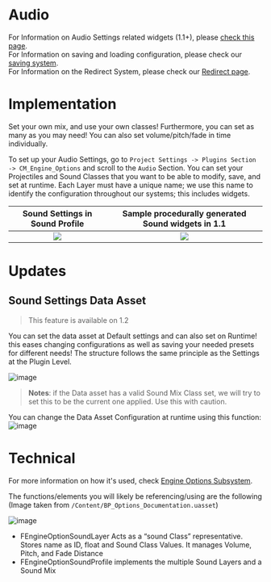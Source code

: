 # Audio


For Information on Audio Settings related widgets (1.1+), please [check this page](WidgetSetup.md#audio-widget).  
For Information on saving and loading configuration, please check our [saving system](Framework.md#save).  
For Information on the Redirect System, please check our [Redirect page](Framework.md#redirects).  


# Implementation  

Set your own mix, and use your own classes! Furthermore, you can set as many as you may need! You can also set volume/pitch/fade in time individually.   

To set up your Audio Settings, go to `Project Settings -> Plugins Section -> CM_Engine_Options` and scroll to the `Audio` Section. You can set your Projectiles and Sound Classes that you want to be able to modify, save, and set at runtime.  Each Layer must have a unique name; we use this name to identify the configuration throughout our systems; this includes widgets.  

Sound Settings in Sound Profile           |    Sample procedurally generated Sound widgets in 1.1
:-------------------------:|:----------------------------------------------------------:
![](https://user-images.githubusercontent.com/28312571/147318230-3d8ba747-8b68-4d2f-95c7-20d179fc83a3.png) |  ![](https://user-images.githubusercontent.com/28312571/147318314-324fdcc6-dce0-4496-8ffb-f33bbb727c00.png)  

# Updates

## Sound Settings Data Asset

> This feature is available on 1.2  

You can set the data asset at Default settings and can also set on Runtime! this eases changing configurations as well as saving your needed presets for different needs! The structure follows the same principle as the Settings at the Plugin Level.  

![image](https://user-images.githubusercontent.com/28312571/158042064-b1b7abff-7112-40ed-90f0-57c3acdbb983.png)  

> **Notes**: if the Data asset has a valid Sound Mix Class set, we will try to set this to be the current one applied. Use this with caution.  

You can change the Data Asset Configuration at runtime using this function:  
![image](https://user-images.githubusercontent.com/28312571/158042136-f10a1af6-3e03-4772-b118-8d2c9e7b6c89.png)  


# Technical

For more information on how it's used, check [Engine Options Subsystem](EngineOptionsSubsystem.md).  

The functions/elements you will likely be referencing/using are the following (Image taken from `/Content/BP_Options_Documentation.uasset`)  

![image](https://user-images.githubusercontent.com/28312571/158042158-7d0b0f6d-959e-4b2f-ab42-6cccd65a263b.png)


- FEngineOptionSoundLayer  Acts as a “sound Class” representative. Stores name as ID, float and Sound Class Values. It manages Volume, Pitch, and Fade Distance
- FEngineOptionSoundProfile implements the multiple Sound Layers and a Sound Mix
